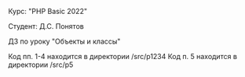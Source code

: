 Курс: "PHP Basic 2022"

Студент: Д.С. Понятов

ДЗ по уроку "Объекты и классы"

Код пп. 1-4 находится в директории /src/p1234
Код п. 5 находится в директории /src/p5
